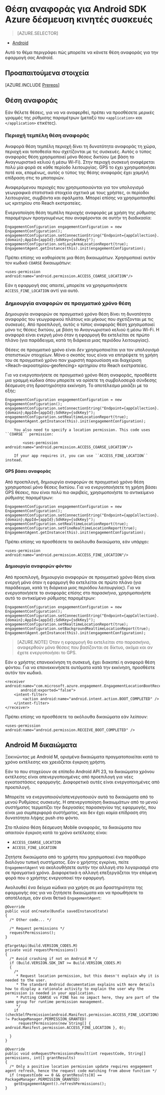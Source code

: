 <properties
    pageTitle="Θέση αναφοράς για Android SDK Azure δέσμευση κινητές συσκευές"
    description="Περιγράφει πώς μπορείτε να ρυθμίσετε τις παραμέτρους θέσης αναφοράς για το Azure Mobile δέσμευση Android SDK"
    services="mobile-engagement"
    documentationCenter="mobile"
    authors="piyushjo"
    manager="erikre"
    editor="" />

<tags
    ms.service="mobile-engagement"
    ms.workload="mobile"
    ms.tgt_pltfrm="mobile-android"
    ms.devlang="Java"
    ms.topic="article"
    ms.date="08/12/2016"
    ms.author="piyushjo;ricksal" />

# <a name="location-reporting-for-azure-mobile-engagement-android-sdk"></a>Θέση αναφοράς για Android SDK Azure δέσμευση κινητές συσκευές

> [AZURE.SELECTOR]
- [Android](mobile-engagement-android-integrate-engagement.md)

Αυτό το θέμα περιγράφει πώς μπορείτε να κάνετε θέση αναφοράς για την εφαρμογή σας Android.

## <a name="prerequisites"></a>Προαπαιτούμενα στοιχεία

[AZURE.INCLUDE [Prereqs](../../includes/mobile-engagement-android-prereqs.md)]

## <a name="location-reporting"></a>Θέση αναφοράς

Εάν θέλετε θέσεις, για να να αναφερθεί, πρέπει να προσθέσετε μερικές γραμμές της ρύθμισης παραμέτρων (μεταξύ του `<application>` και `</application>` ετικέτες).

### <a name="lazy-area-location-reporting"></a>Περιοχή τεμπέλη θέση αναφοράς

Αναφορά θέση τεμπέλη περιοχή δίνει τη δυνατότητα αναφοράς τη χώρα, περιοχή και τοποθεσία που σχετίζονται με τις συσκευές. Αυτός ο τύπος αναφοράς θέση χρησιμοποιεί μόνο θέσεις δικτύου (με βάση το Αναγνωριστικό κελιού ή μέσω Wi-Fi). Στην περιοχή συσκευή αναφέρεται πολύ μία φορά σε κάθε περίοδο λειτουργίας. GPS το έχει χρησιμοποιήσει ποτέ και, επομένως, αυτός ο τύπος της θέσης αναφοράς έχει χαμηλή επίδραση στις το μπαταριών.

Αναφερόμενου περιοχές που χρησιμοποιούνται για τον υπολογισμό γεωγραφικά στατιστικά στοιχεία σχετικά με τους χρήστες, οι περίοδοι λειτουργίας, συμβάντα και σφάλματα. Μπορεί επίσης να χρησιμοποιηθεί ως κριτηρίου στο Reach εκστρατείες.

Ενεργοποίηση θέση τεμπέλη περιοχής αναφοράς με χρήση της ρύθμισης παραμέτρων προηγουμένως που αναφέρονται σε αυτήν τη διαδικασία:

    EngagementConfiguration engagementConfiguration = new EngagementConfiguration();
    engagementConfiguration.setConnectionString("Endpoint={appCollection}.{domain};AppId={appId};SdkKey={sdkKey}");
    engagementConfiguration.setLazyAreaLocationReport(true);
    EngagementAgent.getInstance(this).init(engagementConfiguration);

Πρέπει επίσης να καθορίσετε μια θέση δικαιωμάτων. Χρησιμοποιεί αυτόν τον κωδικό ``COARSE`` δικαιωμάτων:

    <uses-permission android:name="android.permission.ACCESS_COARSE_LOCATION"/>

Εάν η εφαρμογή σας απαιτεί, μπορείτε να χρησιμοποιήσετε ``ACCESS_FINE_LOCATION`` αντί για αυτό.

### <a name="real-time-location-reporting"></a>Δημιουργία αναφορών σε πραγματικό χρόνο θέση

Δημιουργία αναφορών σε πραγματικό χρόνο θέση δίνει τη δυνατότητα αναφοράς του γεωγραφικού πλάτους και μήκους που σχετίζονται με τις συσκευές. Από προεπιλογή, αυτός ο τύπος αναφοράς θέση χρησιμοποιεί μόνο τις θέσεις δικτύου, με βάση το Αναγνωριστικό κελιού ή μέσω Wi-Fi. Η αναφορά είναι ενεργή μόνο όταν η εφαρμογή θα εκτελείται σε πρώτο πλάνο (για παράδειγμα, κατά τη διάρκεια μιας περιόδου λειτουργίας).

Θέσεις σε πραγματικό χρόνο είναι *δεν* χρησιμοποιείται για τον υπολογισμό στατιστικών στοιχείων. Μόνο ο σκοπός τους είναι να επιτρέψετε τη χρήση του σε πραγματικό χρόνο παν χωριστή παρουσίαση και διαχείριση \<Reach-ακροατηρίου-geofencing\> κριτηρίου στο Reach εκστρατείες.

Για να ενεργοποιήσετε σε πραγματικό χρόνο θέση αναφοράς, προσθέστε μια γραμμή κώδικα όπου μπορείτε να ορίσετε τη συμβολοσειρά σύνδεσης δέσμευση στη δραστηριότητα εκκίνηση. Το αποτέλεσμα μοιάζει με τα εξής:

    EngagementConfiguration engagementConfiguration = new EngagementConfiguration();
    engagementConfiguration.setConnectionString("Endpoint={appCollection}.{domain};AppId={appId};SdkKey={sdkKey}");
    engagementConfiguration.setRealtimeLocationReport(true);
    EngagementAgent.getInstance(this).init(engagementConfiguration);

        You also need to specify a location permission. This code uses ``COARSE`` permission:

            <uses-permission android:name="android.permission.ACCESS_COARSE_LOCATION"/>

        If your app requires it, you can use ``ACCESS_FINE_LOCATION`` instead.

#### <a name="gps-based-reporting"></a>GPS βάσει αναφοράς

Από προεπιλογή, δημιουργία αναφορών σε πραγματικό χρόνο θέση χρησιμοποιεί μόνο θέσεις δικτύου. Για να ενεργοποιήσετε τη χρήση βάσει GPS θέσεις, που είναι πολύ πιο ακριβείς, χρησιμοποιήστε το αντικείμενο ρύθμισης παραμέτρων:

    EngagementConfiguration engagementConfiguration = new EngagementConfiguration();
    engagementConfiguration.setConnectionString("Endpoint={appCollection}.{domain};AppId={appId};SdkKey={sdkKey}");
    engagementConfiguration.setRealtimeLocationReport(true);
    engagementConfiguration.setFineRealtimeLocationReport(true);
    EngagementAgent.getInstance(this).init(engagementConfiguration);

Πρέπει επίσης να προσθέσετε τα ακόλουθα δικαιώματα, εάν υπάρχει:

    <uses-permission android:name="android.permission.ACCESS_FINE_LOCATION"/>

#### <a name="background-reporting"></a>Δημιουργία αναφορών φόντου

Από προεπιλογή, δημιουργία αναφορών σε πραγματικό χρόνο θέση είναι ενεργή μόνο όταν η εφαρμογή θα εκτελείται σε πρώτο πλάνο (για παράδειγμα, κατά τη διάρκεια μιας περιόδου λειτουργίας). Για να ενεργοποιήσετε το αναφοράς επίσης στο παρασκήνιο, χρησιμοποιήστε αυτό το αντικείμενο ρύθμισης παραμέτρων:

    EngagementConfiguration engagementConfiguration = new EngagementConfiguration();
    engagementConfiguration.setConnectionString("Endpoint={appCollection}.{domain};AppId={appId};SdkKey={sdkKey}");
    engagementConfiguration.setRealtimeLocationReport(true);
    engagementConfiguration.setBackgroundRealtimeLocationReport(true);
    EngagementAgent.getInstance(this).init(engagementConfiguration);

> [AZURE.NOTE] Όταν η εφαρμογή θα εκτελείται στο παρασκήνιο, αναφερθούν μόνο θέσεις που βασίζονται σε δίκτυο, ακόμα και αν έχετε ενεργοποιήσει το GPS.

Εάν ο χρήστης επανεκκίνηση τη συσκευή, έχει διακοπεί η αναφορά θέση φόντου. Για να επανεκκινήσετε αυτόματα κατά την εκκίνηση, προσθέστε αυτόν τον κωδικό.

    <receiver android:name="com.microsoft.azure.engagement.EngagementLocationBootReceiver"
           android:exported="false">
        <intent-filter>
            <action android:name="android.intent.action.BOOT_COMPLETED" />
        </intent-filter>
    </receiver>

Πρέπει επίσης να προσθέσετε τα ακόλουθα δικαιώματα εάν λείπουν:

    <uses-permission android:name="android.permission.RECEIVE_BOOT_COMPLETED" />

## <a name="android-m-permissions"></a>Android M δικαιώματα

Ξεκινώντας με Android M, ορισμένα δικαιώματα πραγματοποιείται κατά το χρόνο εκτέλεσης και χρειάζεται έγκριση χρήστη.

Εάν το που στοχεύουν σε επίπεδο Android API 23, τα δικαιώματα χρόνου εκτέλεσης είναι απενεργοποιημένες από προεπιλογή για νέες εγκαταστάσεις εφαρμογής. Διαφορετικά αυτές είναι ενεργοποιημένες από προεπιλογή.

Μπορείτε να ενεργοποιούν/απενεργοποιούν αυτά τα δικαιώματα από το μενού Ρυθμίσεις συσκευής. Η απενεργοποίηση δικαιωμάτων από το μενού συστήματος τερματίζει την διεργασίες παρασκηνίου της εφαρμογής, που είναι μια συμπεριφορά συστήματος, και δεν έχει καμία επίδραση στη δυνατότητα λήψης push στο φόντο.

Στο πλαίσιο θέση δέσμευση Mobile αναφοράς, τα δικαιώματα που απαιτούν έγκριση κατά το χρόνο εκτέλεσης είναι:

- `ACCESS_COARSE_LOCATION`
- `ACCESS_FINE_LOCATION`

Ζητήστε δικαιώματα από το χρήστη που χρησιμοποιεί ένα παράθυρο διαλόγου τυπική συστήματος. Εάν ο χρήστης εγκρίνει, πείτε ``EngagementAgent`` να ακολουθήσετε αυτήν την αλλαγή στο λογαριασμό στο σε πραγματικό χρόνο. Διαφορετικά η αλλαγή επεξεργάζεται την επόμενη φορά που ο χρήστης ενεργοποιεί την εφαρμογή.

Ακολουθεί ένα δείγμα κώδικα για χρήση σε μια δραστηριότητα της εφαρμογής σας για να ζητήσετε δικαιώματα και να προωθήσετε το αποτέλεσμα, εάν είναι θετικό ``EngagementAgent``:

    @Override
    public void onCreate(Bundle savedInstanceState)
    {
      /* Other code... */

      /* Request permissions */
      requestPermissions();
    }

    @TargetApi(Build.VERSION_CODES.M)
    private void requestPermissions()
    {
      /* Avoid crashing if not on Android M */
      if (Build.VERSION.SDK_INT >= Build.VERSION_CODES.M)
      {
        /*
         * Request location permission, but this doesn't explain why it is needed to the user.
         * The standard Android documentation explains with more details how to display a rationale activity to explain the user why the permission is needed in your application.
         * Putting COARSE vs FINE has no impact here, they are part of the same group for runtime permission management.
         */
        if (checkSelfPermission(android.Manifest.permission.ACCESS_FINE_LOCATION) != PackageManager.PERMISSION_GRANTED)
          requestPermissions(new String[] { android.Manifest.permission.ACCESS_FINE_LOCATION }, 0);

      }
    }

    @Override
    public void onRequestPermissionsResult(int requestCode, String[] permissions, int[] grantResults)
    {
      /* Only a positive location permission update requires engagement agent refresh, hence the request code matching from above function */
      if (requestCode == 0 && grantResults[0] == PackageManager.PERMISSION_GRANTED)
        getEngagementAgent().refreshPermissions();
    }
